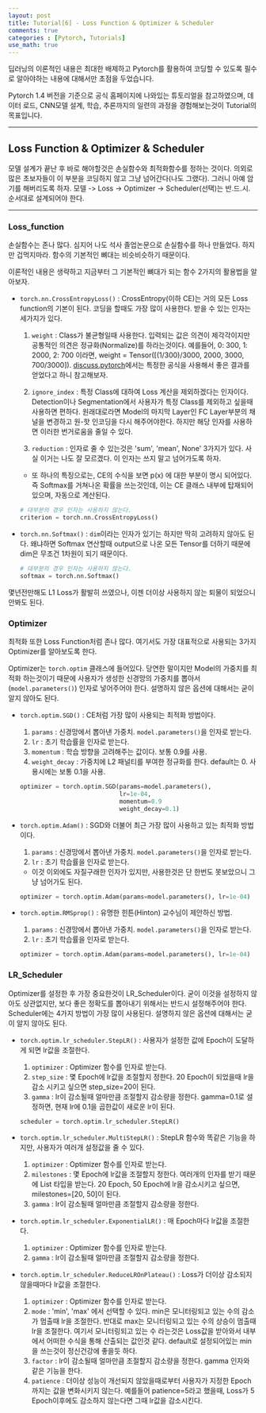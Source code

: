 ```yaml
---
layout: post
title: Tutorial[6] - Loss Function & Optimizer & Scheduler
comments: true
categories : [Pytorch, Tutorials]
use_math: true
---
```


딥러닝의 이론적인 내용은 최대한 배제하고 Pytorch를 활용하여 코딩할 수 있도록 필수로 알아야하는 내용에 대해서만 초점을 두었습니다. 

Pytorch 1.4 버전을 기준으로 공식 홈페이지에 나와있는 튜토리얼을 참고하였으며, 데이터 로드, CNN모델 설계, 학습, 추론까지의 일련의 과정을 경험해보는것이 Tutorial의 목표입니다.

<hr>

## Loss Function & Optimizer & Scheduler

모델 설계가 끝난 후 바로 해야할것은 손실함수와 최적화함수를 정하는 것이다. 의외로 많은 초보자들이 이 부분을 코딩하지 않고 그냥 넘어간다(나도 그랬다). 그러니 아예 암기를 해버리도록 하자. 모델 -> Loss -> Optimizer -> Scheduler(선택)는 반.드.시. 순서대로 설계되어야 한다.

<hr>

### Loss_function

손실함수는 존나 많다. 심지어 나도 석사 졸업논문으로 손실함수를 하나 만들었다. 하지만 겁먹지마라. 함수의 기본적인 뼈대는 비슷비슷하기 때문이다.

이론적인 내용은 생략하고 지금부터 그 기본적인 뼈대가 되는 함수 2가지의 활용법을 알아보자.

- `torch.nn.CrossEntropyLoss()` : CrossEntropy(이하 CE)는 거의 모든 Loss function의 기본이 된다. 코딩을 할때도 가장 많이 사용한다. 받을 수 있는 인자는 세가지가 있다.
    1. `weight` : Class가 불균형일때 사용한다. 입력되는 값은 의견이 제각각이지만 공통적인 의견은 정규화(Normalize)를 하라는것이다. 예를들어, 0: 300, 1: 2000, 2: 700 이라면, weight = Tensor([(1/300)/3000, 2000, 3000, 700/3000]). [discuss.pytorch](https://discuss.pytorch.org/t/what-is-the-weight-values-mean-in-torch-nn-crossentropyloss/11455/10)에서는 특정한 공식을 사용해서 좋은 결과를 얻었다고 하니 참고해보자.

    2. `ignore_index` :  특정 Class에 대하여 Loss 계산을 제외하겠다는 인자이다. Detection이나 Segmentation에서 사용자가 특정 Class를 제외하고 싶을때 사용하면 편하다. 원래대로라면 Model의 마지막 Layer인 FC Layer부분의 채널을 변경하고 원-핫 인코딩을 다시 해주어야한다. 하지만 해당 인자를 사용하면 이러한 번거로움을 줄일 수 있다.

    3. `reduction` : 인자로 줄 수 있는것은 'sum', 'mean', None' 3가지가 있다. 사실 이거는 나도 잘 모르겠다. 이 인자는 쓰지 말고 넘어가도록 하자.

    - 또 하나의 특징으로는, CE의 수식을 보면 p(x) 에 대한 부분이 명시 되어있다. 즉 Softmax를 거쳐나온 확률을 쓰는것인데, 이는 CE 클래스 내부에 탑재되어있으며, 자동으로 계산된다.

    ```python
    # 대부분의 경우 인자는 사용하지 않는다.
    criterion = torch.nn.CrossEntropyLoss()
    ```

- `torch.nn.Softmax()` : `dim`이라는 인자가 있기는 하지만 딱히 고려하지 않아도 된다. 왜냐하면 Softmax 연산할때 output으로 나온 모든 Tensor를 더하기 때문에 dim은 무조건 1차원이 되기 때문이다.
    ```python
    # 대부분의 경우 인자는 사용하지 않는다.
    softmax = torch.nn.Softmax()
    ```

몇년전만해도 L1 Loss가 활발히 쓰였으나, 이젠 더이상 사용하지 않는 퇴물이 되었으니 안봐도 된다.


### Optimizer

최적화 또한 Loss Function처럼 존나 많다. 여기서도 가장 대표적으로 사용되는 3가지 Optimizer를 알아보도록 한다.

Optimizer는 `torch.optim` 클래스에 들어있다. 당연한 말이지만 Model의 가중치를 최적화 하는것이기 때문에 사용자가 생성한 신경망의 가중치를 뽑아서 (`model.parameters()`) 인자로 넣어주어야 한다. 설명하지 않은 옵션에 대해서는 굳이 알지 않아도 된다.

- `torch.optim.SGD()` : CE처럼 가장 많이 사용되는 최적화 방법이다. 
    1. `params` : 신경망에서 뽑아낸 가중치. `model.parameters()`을 인자로 받는다.
    2. `lr` : 초기 학습률을 인자로 받는다.
    3. `momentum` : 학습 방향을 고려해주는 값이다. 보통 0.9를 사용.
    4. `weight_decay` : 가중치에 L2 패널티를 부여한 정규화를 한다. default는 0. 사용시에는 보통 0.1을 사용.

    ```python
    optimizer = torch.optim.SGD(params=model.parameters(),
                                lr=1e-04,
                                momentum=0.9
                                weight_decay=0.1)
    ```

- `torch.optim.Adam()` : SGD와 더불어 최근 가장 많이 사용하고 있는 최적화 방법이다.
    1. `params` : 신경망에서 뽑아낸 가중치. `model.parameters()`을 인자로 받는다.
    2. `lr` : 초기 학습률을 인자로 받는다.
    - 이것 이외에도 자질구래한 인자가 있지만, 사용한것은 단 한번도 못보았으니 그냥 넘어가도 된다.

    ```python
    optimizer = torch.optim.Adam(params=model.parameters(), lr=1e-04)
    ```
- `torch.optim.RMSprop()` : 유명한 힌튼(Hinton) 교수님이 제안하신 방법.
    1. `params` : 신경망에서 뽑아낸 가중치. `model.parameters()`을 인자로 받는다.
    2. `lr` : 초기 학습률을 인자로 받는다.
    ```python
    optimizer = torch.optim.Adam(params=model.parameters(), lr=1e-04)
    ```

### LR_Scheduler

Optimizer를 설정한 후 가장 중요한것이 LR_Scheduler이다. 굳이 이것을 설정하지 않아도 상관없지만, 보다 좋은 정확도를 뽑아내기 위해서는 반드시 설정해주어야 한다. Scheduler에는 4가지 방법이 가장 많이 사용된다. 설명하지 않은 옵션에 대해서는 굳이 알지 않아도 된다.

- `torch.optim.lr_scheduler.StepLR()` : 사용자가 설정한 값에 Epoch이 도달하게 되면 lr값을 조절한다.
    1. `optimizer` : Optimizer 함수를 인자로 받는다.
    2. `step_size` : 몇 Epoch에 lr값을 조절할지 정한다. 20 Epoch이 되었을때 lr을 감소 시키고 싶으면 step_size=20이 된다.
    3. `gamma` : lr이 감소될때 얼마만큼 조절할지 감소량을 정한다. gamma=0.1로 설정하면, 현재 lr에 0.1을 곱한값이 새로운 lr이 된다.
    
    ```python
    scheduler = torch.optim.lr_scheduler.StepLR()
    ```
- `torch.optim.lr_scheduler.MultiStepLR()` : StepLR 함수와 똑같은 기능을 하지만, 사용자가 여러개 설정값을 줄 수 있다.
    1. `optimizer` : Optimizer 함수를 인자로 받는다.
    2. `milestones` : 몇 Epoch에 lr값을 조절할지 정한다. 여러개의 인자를 받기 때문에 List 타입을 받는다. 20 Epoch, 50 Epoch에 lr을 감소시키고 싶으면, milestones=[20, 50]이 된다.
    3. `gamma` : lr이 감소될때 얼마만큼 조절할지 감소량을 정한다.

- `torch.optim.lr_scheduler.ExponentialLR()` : 매 Epoch마다 lr값을 조절한다.
    1. `optimizer` : Optimizer 함수를 인자로 받는다.
    2. `gamma` : lr이 감소될때 얼마만큼 조절할지 감소량을 정한다.

- `torch.optim.lr_scheduler.ReduceLROnPlateau()` : Loss가 더이상 감소되지 않을때마다 lr값을 조절한다.
    1. `optimizer` : Optimizer 함수를 인자로 받는다.
    2. `mode` : 'min', 'max' 에서 선택할 수 있다. min은 모니터링되고 있는 수의 감소가 멈출때 lr을 조절한다. 반대로 max는 모니터링되고 있는 수의 상승이 멈출때 lr을 조절한다. 여기서 모니터링되고 있는 수 라는것은 Loss값을 받아와서 내부에서 어떠한 수식을 통해 산출되는 값인것 같다. default로 설정되어있는 min을 쓰는것이 정신건강에 좋을듯 하다.
    3. `factor` : lr이 감소될때 얼마만큼 조절할지 감소량을 정한다. gamma 인자와 같은 기능을 한다.
    4. `patience` : 더이상 성능이 개선되지 않았을때로부터 사용자가 지정한 Epoch까지는 값을 변화시키지 않는다. 예를들어 patience=5라고 했을때, Loss가 5 Epoch이후에도 감소하지 않는다면 그때 lr값을 감소시킨다.

